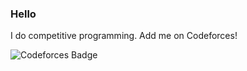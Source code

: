 ### Hello

I do competitive programming. Add me on Codeforces!
  
![Codeforces Badge](https://run.kaist.ac.kr/badges/codeforces/tzak.svg)
